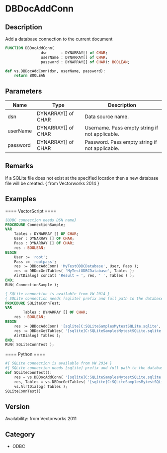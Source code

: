 # DBDocAddConn

## Description
Add a database connection to the current document

```pascal
FUNCTION DBDocAddConn(
				dsn      : DYNARRAY[] of CHAR;
				userName : DYNARRAY[] of CHAR;
				password : DYNARRAY[] of CHAR): BOOLEAN;
```

```python
def vs.DBDocAddConn(dsn, userName, password):
    return BOOLEAN
```

## Parameters
|Name|Type|Description|
|---|---|---|
|dsn|DYNARRAY[] of CHAR|Data source name.|
|userName|DYNARRAY[] of CHAR|Username. Pass empty string if not applicable.|
|password|DYNARRAY[] of CHAR|Password. Pass empty string if not applicable.|

## Remarks
If a SQLite file does not exist at the specified location then a new database file will be created. { from Vectorworks 2014 }

## Examples
==== VectorScript ====
```pascal
{ODBC connection needs DSN name}
PROCEDURE ConnectionSample;
VAR
	Tables : DYNARRAY [] OF CHAR;
	User : DYNARRAY [] OF CHAR;
	Pass : DYNARRAY [] OF CHAR;
	res : BOOLEAN;
BEGIN
	User := 'root';
	Pass := 'rootpass';
	res := DBDocAddConn( 'MyTestODBCDatabase', User, Pass );
	res := DBDocGetTables( 'MyTestODBCDatabase', Tables );
	AlrtDialog( concat( 'Result = ', res, ' ', Tables ) );
END;
RUN( ConnectionSample );

{ SQLite connection is available from VW 2014 }
{ SQLite connection needs [sqlite] prefix and full path to the database file }
PROCEDURE SQLiteConnTest;
VAR
        Tables : DYNARRAY [] OF CHAR;
	res : BOOLEAN;
BEGIN
	res := DBDocAddConn( '[sqlite]C:SQLiteSamplesMytestSQLite.sqlite', '', '' );
	res := DBDocGetTables( '[sqlite]C:SQLiteSamplesMytestSQLite.sqlite', Tables );
	AlrtDialog( Tables );
END;
RUN( SQLiteConnTest );
```
==== Python ====
```python
#{ SQLite connection is available from VW 2014 }
#{ SQLite connection needs [sqlite] prefix and full path to the database file }
def SQLiteConnTest():
	res = vs.DBDocAddConn( '[sqlite]C:SQLiteSamplesMytestSQLite.sqlite', '', '' );
	res, Tables = vs.DBDocGetTables( '[sqlite]C:SQLiteSamplesMytestSQLite.sqlite' )
	vs.AlrtDialog( Tables );
SQLiteConnTest()
```

## Version
Availability: from Vectorworks 2011

## Category
* ODBC

